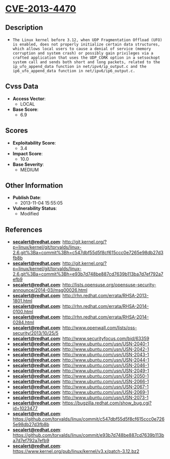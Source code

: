 
# [CVE-2013-4470](https://cve.mitre.org/cgi-bin/cvename.cgi?name=CVE-2013-4470)

## Description

- `The Linux kernel before 3.12, when UDP Fragmentation Offload (UFO) is enabled, does not properly initialize certain data structures, which allows local users to cause a denial of service (memory corruption and system crash) or possibly gain privileges via a crafted application that uses the UDP_CORK option in a setsockopt system call and sends both short and long packets, related to the ip_ufo_append_data function in net/ipv4/ip_output.c and the ip6_ufo_append_data function in net/ipv6/ip6_output.c.`

## Cvss Data

- **Access Vector**:
  - LOCAL
- **Base Score**:
  - 6.9

## Scores

- **Exploitability Score**:
  - 3.4
- **Impact Score**:
  - 10.0
- **Base Severity**:
  - MEDIUM

## Other Information

- **Publish Date**:
  - 2013-11-04 15:55:05
- **Vulnerability Status**:
  - Modified

## References

- **secalert@redhat.com**: http://git.kernel.org/?p=linux/kernel/git/torvalds/linux-2.6.git%3Ba=commit%3Bh=c547dbf55d5f8cf615ccc0e7265e98db27d3fb8b
- **secalert@redhat.com**: http://git.kernel.org/?p=linux/kernel/git/torvalds/linux-2.6.git%3Ba=commit%3Bh=e93b7d748be887cd7639b113ba7d7ef792a7efb9
- **secalert@redhat.com**: http://lists.opensuse.org/opensuse-security-announce/2014-03/msg00026.html
- **secalert@redhat.com**: http://rhn.redhat.com/errata/RHSA-2013-1801.html
- **secalert@redhat.com**: http://rhn.redhat.com/errata/RHSA-2014-0100.html
- **secalert@redhat.com**: http://rhn.redhat.com/errata/RHSA-2014-0284.html
- **secalert@redhat.com**: http://www.openwall.com/lists/oss-security/2013/10/25/5
- **secalert@redhat.com**: http://www.securityfocus.com/bid/63359
- **secalert@redhat.com**: http://www.ubuntu.com/usn/USN-2040-1
- **secalert@redhat.com**: http://www.ubuntu.com/usn/USN-2042-1
- **secalert@redhat.com**: http://www.ubuntu.com/usn/USN-2043-1
- **secalert@redhat.com**: http://www.ubuntu.com/usn/USN-2044-1
- **secalert@redhat.com**: http://www.ubuntu.com/usn/USN-2046-1
- **secalert@redhat.com**: http://www.ubuntu.com/usn/USN-2049-1
- **secalert@redhat.com**: http://www.ubuntu.com/usn/USN-2050-1
- **secalert@redhat.com**: http://www.ubuntu.com/usn/USN-2066-1
- **secalert@redhat.com**: http://www.ubuntu.com/usn/USN-2067-1
- **secalert@redhat.com**: http://www.ubuntu.com/usn/USN-2069-1
- **secalert@redhat.com**: http://www.ubuntu.com/usn/USN-2073-1
- **secalert@redhat.com**: https://bugzilla.redhat.com/show_bug.cgi?id=1023477
- **secalert@redhat.com**: https://github.com/torvalds/linux/commit/c547dbf55d5f8cf615ccc0e7265e98db27d3fb8b
- **secalert@redhat.com**: https://github.com/torvalds/linux/commit/e93b7d748be887cd7639b113ba7d7ef792a7efb9
- **secalert@redhat.com**: https://www.kernel.org/pub/linux/kernel/v3.x/patch-3.12.bz2
